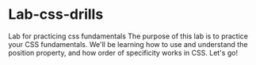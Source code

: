 # Lab-css-drills
Lab for practicing css fundamentals
The purpose of this lab is to practice your CSS fundamentals. We'll be learning how to use and understand the position property, and how order of specificity works in CSS. Let's go!
